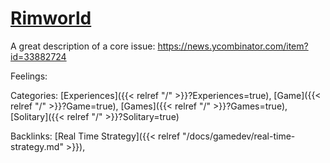 # [Rimworld](https://rimworldgame.com/)

A great description of a core issue: https://news.ycombinator.com/item?id=33882724

Feelings:

Categories: [Experiences]({{< relref "/" >}}?Experiences=true),
[Game]({{< relref "/" >}}?Game=true),
[Games]({{< relref "/" >}}?Games=true),
[Solitary]({{< relref "/" >}}?Solitary=true)

Backlinks: [Real Time Strategy]({{< relref "/docs/gamedev/real-time-strategy.md" >}}), 
